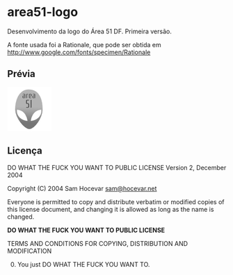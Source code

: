 area51-logo
===========

Desenvolvimento da logo do Área 51 DF. Primeira versão.

A fonte usada foi a Rationale, que pode ser obtida em http://www.google.com/fonts/specimen/Rationale

## Prévia

![Prévia da Logo](previa/area51.png)

## Licença

DO WHAT THE FUCK YOU WANT TO PUBLIC LICENSE
 Version 2, December 2004 

 Copyright (C) 2004 Sam Hocevar <sam@hocevar.net> 

 Everyone is permitted to copy and distribute verbatim or modified 
 copies of this license document, and changing it is allowed as long 
 as the name is changed. 

**DO WHAT THE FUCK YOU WANT TO PUBLIC LICENSE**

TERMS AND CONDITIONS FOR COPYING, DISTRIBUTION AND MODIFICATION 

  0. You just DO WHAT THE FUCK YOU WANT TO.
